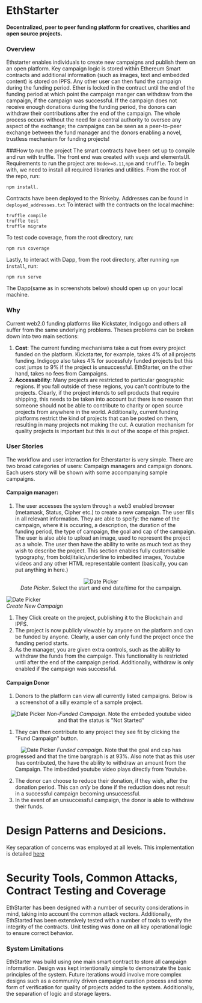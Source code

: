 # EthStarter
**Decentralized, peer to peer funding platform for creatives, charities and open source projects.**

### Overview
Ethstarter enables individuals to create new campaigns and publish them on an open platform. Key campaign logic is stored within Ethereum Smart contracts and additional information (such as images, text and embedded content) is stored on IPFS. Any other user can then fund the campaign during the funding period. Ether is locked in the contract until the end of the funding period at which point the campaign manger can withdraw from the campaign, if the campaign was successful. If the campaign does not receive enough donations during the funding period, the donors can withdraw their contributions after the end of the campaign. The whole process occurs without the need for a central authority to oversee any aspect of the exchange; the campaigns can be seen as a peer-to-peer exchange between the fund manager and the donors enabling a novel, trustless mechanism for funding projects!

###How to run the project
The smart contracts have been set up to compile and run with truffle. The front end was created with vuejs and elementsUI. Requirements to run the project are: `Node>=8.11`,`npm` and `truffle`. To begin with, we need to install all required libraries and utilities. From the root of the repo, run:

    npm install.

Contracts have been deployed to the Rinkeby. Addresses can be found in `deployed_addresses.txt` To interact with the contracts on the local machine:
  
    truffle compile
    truffle test
    truffle migrate

To test code coverage, from the root directory, run:
    
    npm run coverage

Lastly, to interact with Dapp, from the root directory, after running `npm install`, run:
      
    npm run serve

The Dapp(same as in screenshots below) should open up on your local machine.

### Why
Current web2.0 funding platforms like Kickstater, Indigogo and others all suffer from the same underlying problems. Theses problems can be broken down into two main sections:

1. **Cost**: The current funding mechanisms take a cut from every project funded on the platform. Kickstarter, for example, takes 4% of all projects funding. Indigogo also takes 4% for sucessfuly funded projects but this cost jumps to 9% if the project is unsuccessful. EthStarter, on the other hand, takes no fees from Campaigns.
2. **Accessability**: Many projects are restricted to particular geographic regions. If you fall outside of these regions, you can't contribute to the projects. Clearly, if the project intends to sell products that require shipping, this needs to be taken into account but there is no reason that someone should not be able to contribute to charity or open source projects from anywhere in the world. Additionally, current funding platforms restrict the kind of projects that can be posted on them, resulting in many projects not making the cut. A curation mechanism for quality projects is important but this is out of the scope of this project.


### User Stories
The workflow and user interaction for Etherstarter is very simple. There are two broad categories of users: Campaign managers and campaign donors. Each users story will be shown with some accompanying sample campaigns.

#### Campaign manager:

1. The user accesses the system through a web3 enabled browser (metamask, Status, Cipher etc.) to create a new campaign. The user fills in all relevant information. They are able to speify: the name of the campaign, where it is occuring, a description, the duration of the funding period, the type of campaign, the goal and cap of the campaign. The user is also able to upload an image, used to represent the project as a whole. The user then have the ability to write as much text as they wish to describe the project. This section enables fully customisable typography, from bold/italic/underline to imbedited images, Youtube videos and any other HTML representable content (basically, you can put anything in here.)
<p align="center">  
  <img
   src="https://github.com/SoIidarity/EthStarter/blob/master/img/DatePicker.png?raw=true" alt="Date Picker"/>
  <br>
  <i>Date Picker</i>. Select the start and end date/time for the campaign.
</p>
<p>
  <img src="https://github.com/SoIidarity/EthStarter/blob/master/img/CreateCampaignCats.png?raw=true" alt="Date Picker"/>
  <br>
  <i>Create New Campaign</i>
  
</p>

1. They Click create on the project, publishing it to the Blockchain and IPFS.
2. The project is now publicly viewable by anyone on the platform and can be funded by anyone. Clearly, a user can only fund the project once the funding period starts.
3. As the manager, you are given extra controls, such as the ability to withdraw the funds from the campaign. This functionality is restricted until after the end of the campaign period. Additionally, withdraw is only enabled if the campaign was successful.

#### Campaign Donor

1. Donors to the platform can view all currently listed campaigns. Below is a screenshot of a silly example of a sample project.
<p align="center">
  <img src="https://github.com/SoIidarity/EthStarter/blob/master/img/buffHourse.png?raw=true" alt="Date Picker"/>
  <i>Non-Funded Campaign</i>. Note the embeded youtube video and that the status is "Not Started"
  <br>
</p>

1. They can then contribute to any project they see fit by clicking the "Fund Campaign" button.
  <p align="center">
  <img src="https://github.com/SoIidarity/EthStarter/blob/master/img/buffHourseFunded.png?raw=true" alt="Date Picker"/>
  <i>Funded campaign</i>. Note that the goal and cap has progressed and that the time bargraph is at 93%. Also note that as this user has contributed, the have the ability to withdraw an amount from the Campaign. The imbedded youtube video plays directly from Youtube.
  <br>
</p>

2. The donor can choose to reduce their donation, if they wish, after the donation period. This can *only* be done if the reduction does not result in a successful campaign becoming unsuccessful.
3. In the event of an unsuccessful campaign, the donor is able to withdraw their funds.

# Design Patterns and Desicions. 
Key separation of concerns was employed at all levels. This implementation is detailed [here](https://github.com/SoIidarity/EthStarter/blob/master/design_pattern_desicions.md)


# Security Tools, Common Attacks, Contract Testing and Coverage
EthStarter has been designed with a number of security considerations in mind, taking into account the common attack vectors. Additionally, EthStarted has been extensively tested with a number of tools to verify the integrity of the contracts. Unit testing was done on all key operational logic to ensure correct behavior.


### System Limitations
EthStarter was build using one main smart contract to store all campaign information. Design was kept intentionally simple to demonstrate the basic principles of the system. Future iterations would involve more complex designs such as a community driven campaign curation process and some form of verification for quality of projects added to the system. Additionally, the separation of logic and storage layers.
